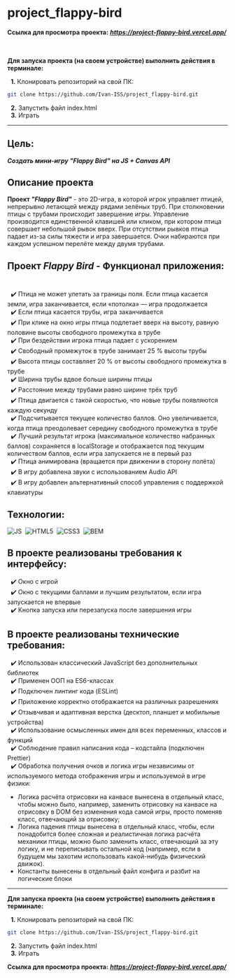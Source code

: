 # project_flappy-bird

**Ссылка для просмотра проекта:** ***https://project-flappy-bird.vercel.app/***
<br><br><br>

**Для запуска проекта (на своем устройстве) выполнить действия в терминале:**

&nbsp; __1.__ Клонировать репозиторий на свой ПК: 
```bash
git clone https://github.com/Ivan-ISS/project_flappy-bird.git
```
&nbsp; __2.__ Запустить файл index.html<br>
&nbsp; __3.__ Играть<br>

---

## Цель:
***Создать мини-игру "Flappy Bird" на JS + Canvas API***

## Описание проекта
__Проект *"Flappy Bird"*__ - это 2D-игра, в которой игрок управляет птицей, непрерывно летающей между рядами зелёных труб. При столкновении птицы с трубами происходит завершение игры. Управление производится единственной клавишей или кликом, при котором птица совершает небольшой рывок вверх. При отсутствии рывков птица падает из-за силы тяжести и игра завершается. Очки набираются при каждом успешном перелёте между двумя трубами.<br>

## __Проект *Flappy Bird*__ - Функционал приложения:<br><br>
&nbsp; :heavy_check_mark: Птица не может улетать за границы поля. Если птица касается земли, игра заканчивается, если «потолка» — игра продолжается<br>
&nbsp; :heavy_check_mark: Если птица касается трубы, игра заканчивается<br>
&nbsp; :heavy_check_mark: При клике на окно игры птица подлетает вверх на высоту, равную половине высоты свободного промежутка в трубе<br>
&nbsp; :heavy_check_mark: При бездействии игрока птица падает с ускорением<br>
&nbsp; :heavy_check_mark: Свободный промежуток в трубе занимает 25 % высоты трубы<br>
&nbsp; :heavy_check_mark: Высота птицы составляет 20 % от высоты свободного промежутка в трубе<br>
&nbsp; :heavy_check_mark: Ширина трубы вдвое больше ширины птицы<br>
&nbsp; :heavy_check_mark: Расстояние между трубами равно ширине трёх труб<br>
&nbsp; :heavy_check_mark: Птица двигается с такой скоростью, что новые трубы появляются каждую секунду<br>
&nbsp; :heavy_check_mark: Подсчитывается текущее количество баллов. Оно увеличивается, когда птица преодолевает середину свободного промежутка в трубе<br>
&nbsp; :heavy_check_mark: Лучший результат игрока (максимальное количество набранных баллов) сохраняется в localStorage и отображается под текущим количеством баллов, если игра запускается не в первый раз<br>
&nbsp; :heavy_check_mark: Птица анимирована (вращается при движении в сторону полёта)<br>
&nbsp; :heavy_check_mark: В игру добавлена звуки с использованием Audio API<br>
&nbsp; :heavy_check_mark: В игру добавлен альтернативный способ управления с поддержкой клавиатуры<br>

## Технологии:
<img src="https://img.shields.io/badge/-JavaScript-f0db4f?logo=javaScript&logoColor=black" alt="JS"/>&nbsp;
<img src="https://img.shields.io/badge/HTML5-red?logo=html5&logoColor=white" alt="HTML5"/>&nbsp;
<img src="https://img.shields.io/badge/CSS3-blue?logo=css3&logoColor=white" alt="CSS3"/>&nbsp;
<img src="https://img.shields.io/badge/BEM-18d0ff?logo=bem&logoColor=white" alt="BEM"/>&nbsp;

## В проекте реализованы требования к интерфейсу:
&nbsp; :heavy_check_mark: Окно с игрой<br>
&nbsp; :heavy_check_mark: Окно с текущими баллами и лучшим результатом, если игра запускается не впервые<br>
&nbsp; :heavy_check_mark: Кнопка запуска или перезапуска после завершения игры<br>

## В проекте реализованы технические требования:
&nbsp; :heavy_check_mark: Использован классический JavaScript без дополнительных библиотек<br>
&nbsp; :heavy_check_mark: Применен ООП на ES6-классах<br>
&nbsp; :heavy_check_mark: Подключен линтинг кода (ESLint)<br>
&nbsp; :heavy_check_mark: Приложение корректно отображается на различных разрешениях<br>
&nbsp; :heavy_check_mark: Отзывчивая и адаптивная верстка (десктоп, планшет и мобильные устройства)<br>
&nbsp; :heavy_check_mark: Использование осмысленных имен для всех переменных, классов и функций<br>
&nbsp; :heavy_check_mark: Соблюдение правил написания кода – кодстайла (подключен Prettier)<br>
&nbsp; :heavy_check_mark: Обработка получения очков и логика игры независимы от используемого метода отображения игры и используемой в игре физики:
- Логика расчёта отрисовки на канвасе вынесена в отдельный класс, чтобы можно было, например, заменить отрисовку на канвасе на отрисовку в DOM без изменения кода самой игры, просто поменяв класс, отвечающий за отрисовку;
- Логика падения птицы вынесена в отдельный класс, чтобы, если понадобится более сложная и реалистичная логика расчёта механики птицы, можно было заменить класс, отвечающий за эту логику, и не переписывать остальной код (например, если в будущем мы захотим использовать какой-нибудь физический движок).
- Константы вынесены в отдельный файл конфига и разбит на логические блоки<br>

---

**Для запуска проекта (на своем устройстве) выполнить действия в терминале:**

&nbsp; __1.__ Клонировать репозиторий на свой ПК: 
```bash
git clone https://github.com/Ivan-ISS/project_flappy-bird.git
```
&nbsp; __2.__ Запустить файл index.html<br>
&nbsp; __3.__ Играть<br>

**Ссылка для просмотра проекта:** ***https://project-flappy-bird.vercel.app/***